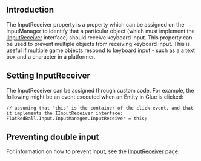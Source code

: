 ## Introduction

The InputReceiver property is a property which can be assigned on the InputManager to identify that a particular object (which must implement the [IInputReceiver](/frb/docs/index.php?title=FlatRedBall.Gui.IInputReceiver.md "FlatRedBall.Gui.IInputReceiver") interface) should receive keyboard input. This property can be used to prevent multiple objects from receiving keyboard input. This is useful if multiple game objects respond to keyboard input - such as a a text box and a character in a platformer.

## Setting InputReceiver

The InputReceiver can be assigned through custom code. For example, the following might be an event executed when an Entity in Glue is clicked:

    // assuming that "this" is the container of the click event, and that it implements the IInputReceiver interface:
    FlatRedBall.Input.InputManager.InputReceiver = this;

## Preventing double input

For information on how to prevent input, see the [IInputReceiver](/frb/docs/index.php?title=FlatRedBall.Gui.IInputReceiver.md "FlatRedBall.Gui.IInputReceiver") page.
